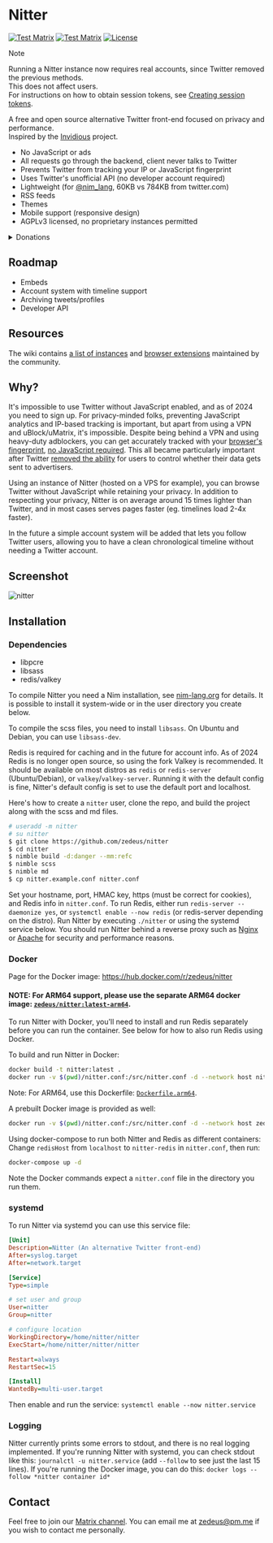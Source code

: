 # Nitter

[![Test Matrix](https://github.com/zedeus/nitter/workflows/Tests/badge.svg)](https://github.com/zedeus/nitter/actions/workflows/run-tests.yml)
[![Test Matrix](https://github.com/zedeus/nitter/workflows/Docker/badge.svg)](https://github.com/zedeus/nitter/actions/workflows/build-docker.yml)
[![License](https://img.shields.io/github/license/zedeus/nitter?style=flat)](#license)

> [!NOTE]
> Running a Nitter instance now requires real accounts, since Twitter removed the previous methods. \
> This does not affect users. \
> For instructions on how to obtain session tokens, see [Creating session tokens](https://github.com/zedeus/nitter/wiki/Creating-session-tokens).

A free and open source alternative Twitter front-end focused on privacy and
performance. \
Inspired by the [Invidious](https://github.com/iv-org/invidious) project.

- No JavaScript or ads
- All requests go through the backend, client never talks to Twitter
- Prevents Twitter from tracking your IP or JavaScript fingerprint
- Uses Twitter's unofficial API (no developer account required)
- Lightweight (for [@nim_lang](https://nitter.net/nim_lang), 60KB vs 784KB from twitter.com)
- RSS feeds
- Themes
- Mobile support (responsive design)
- AGPLv3 licensed, no proprietary instances permitted

<details>
<summary>Donations</summary>
Liberapay: https://liberapay.com/zedeus<br>
Patreon: https://patreon.com/nitter<br>
BTC: bc1qpqpzjkcpgluhzf7x9yqe7jfe8gpfm5v08mdr55<br>
ETH: 0x24a0DB59A923B588c7A5EBd0dBDFDD1bCe9c4460<br>
XMR: 42hKayRoEAw4D6G6t8mQHPJHQcXqofjFuVfavqKeNMNUZfeJLJAcNU19i1bGdDvcdN6romiSscWGWJCczFLe9RFhM3d1zpL<br>
SOL: ANsyGNXFo6osuFwr1YnUqif2RdoYRhc27WdyQNmmETSW<br>
ZEC: u1vndfqtzyy6qkzhkapxelel7ams38wmfeccu3fdpy2wkuc4erxyjm8ncjhnyg747x6t0kf0faqhh2hxyplgaum08d2wnj4n7cyu9s6zhxkqw2aef4hgd4s6vh5hpqvfken98rg80kgtgn64ff70djy7s8f839z00hwhuzlcggvefhdlyszkvwy3c7yw623vw3rvar6q6evd3xcvveypt
</details>

## Roadmap

- Embeds
- Account system with timeline support
- Archiving tweets/profiles
- Developer API

## Resources

The wiki contains
[a list of instances](https://github.com/zedeus/nitter/wiki/Instances) and
[browser extensions](https://github.com/zedeus/nitter/wiki/Extensions)
maintained by the community.

## Why?

It's impossible to use Twitter without JavaScript enabled, and as of 2024 you
need to sign up. For privacy-minded folks, preventing JavaScript analytics and
IP-based tracking is important, but apart from using a VPN and uBlock/uMatrix,
it's impossible. Despite being behind a VPN and using heavy-duty adblockers,
you can get accurately tracked with your [browser's
fingerprint](https://restoreprivacy.com/browser-fingerprinting/), [no
JavaScript required](https://noscriptfingerprint.com/). This all became
particularly important after Twitter [removed the
ability](https://www.eff.org/deeplinks/2020/04/twitter-removes-privacy-option-and-shows-why-we-need-strong-privacy-laws)
for users to control whether their data gets sent to advertisers.

Using an instance of Nitter (hosted on a VPS for example), you can browse
Twitter without JavaScript while retaining your privacy. In addition to
respecting your privacy, Nitter is on average around 15 times lighter than
Twitter, and in most cases serves pages faster (eg. timelines load 2-4x faster).

In the future a simple account system will be added that lets you follow Twitter
users, allowing you to have a clean chronological timeline without needing a
Twitter account.

## Screenshot

![nitter](/screenshot.png)

## Installation

### Dependencies

- libpcre
- libsass
- redis/valkey

To compile Nitter you need a Nim installation, see
[nim-lang.org](https://nim-lang.org/install.html) for details. It is possible
to install it system-wide or in the user directory you create below.

To compile the scss files, you need to install `libsass`. On Ubuntu and Debian,
you can use `libsass-dev`.

Redis is required for caching and in the future for account info. As of 2024
Redis is no longer open source, so using the fork Valkey is recommended. It
should be available on most distros as `redis` or `redis-server`
(Ubuntu/Debian), or `valkey`/`valkey-server`. Running it with the default
config is fine, Nitter's default config is set to use the default port and
localhost.

Here's how to create a `nitter` user, clone the repo, and build the project
along with the scss and md files.

```bash
# useradd -m nitter
# su nitter
$ git clone https://github.com/zedeus/nitter
$ cd nitter
$ nimble build -d:danger --mm:refc
$ nimble scss
$ nimble md
$ cp nitter.example.conf nitter.conf
```

Set your hostname, port, HMAC key, https (must be correct for cookies), and
Redis info in `nitter.conf`. To run Redis, either run
`redis-server --daemonize yes`, or `systemctl enable --now redis` (or
redis-server depending on the distro). Run Nitter by executing `./nitter` or
using the systemd service below. You should run Nitter behind a reverse proxy
such as [Nginx](https://github.com/zedeus/nitter/wiki/Nginx) or
[Apache](https://github.com/zedeus/nitter/wiki/Apache) for security and
performance reasons.

### Docker

Page for the Docker image: https://hub.docker.com/r/zedeus/nitter

#### NOTE: For ARM64 support, please use the separate ARM64 docker image: [`zedeus/nitter:latest-arm64`](https://hub.docker.com/r/zedeus/nitter/tags).

To run Nitter with Docker, you'll need to install and run Redis separately
before you can run the container. See below for how to also run Redis using
Docker.

To build and run Nitter in Docker:

```bash
docker build -t nitter:latest .
docker run -v $(pwd)/nitter.conf:/src/nitter.conf -d --network host nitter:latest
```

Note: For ARM64, use this Dockerfile: [`Dockerfile.arm64`](https://github.com/zedeus/nitter/blob/master/Dockerfile.arm64).

A prebuilt Docker image is provided as well:

```bash
docker run -v $(pwd)/nitter.conf:/src/nitter.conf -d --network host zedeus/nitter:latest
```

Using docker-compose to run both Nitter and Redis as different containers:
Change `redisHost` from `localhost` to `nitter-redis` in `nitter.conf`, then run:

```bash
docker-compose up -d
```

Note the Docker commands expect a `nitter.conf` file in the directory you run
them.

### systemd

To run Nitter via systemd you can use this service file:

```ini
[Unit]
Description=Nitter (An alternative Twitter front-end)
After=syslog.target
After=network.target

[Service]
Type=simple

# set user and group
User=nitter
Group=nitter

# configure location
WorkingDirectory=/home/nitter/nitter
ExecStart=/home/nitter/nitter/nitter

Restart=always
RestartSec=15

[Install]
WantedBy=multi-user.target
```

Then enable and run the service:
`systemctl enable --now nitter.service`

### Logging

Nitter currently prints some errors to stdout, and there is no real logging
implemented. If you're running Nitter with systemd, you can check stdout like
this: `journalctl -u nitter.service` (add `--follow` to see just the last 15
lines). If you're running the Docker image, you can do this:
`docker logs --follow *nitter container id*`

## Contact

Feel free to join our [Matrix channel](https://matrix.to/#/#nitter:matrix.org).
You can email me at zedeus@pm.me if you wish to contact me personally.

